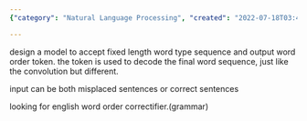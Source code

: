 ```yaml
---
{"category": "Natural Language Processing", "created": "2022-07-18T03:45:56.000Z", "date": "2022-07-18 03:45:56", "description": "This article discusses a model design for correcting sentence word order, using fixed length input sequences and outputting word order tokens for decoding final word sequences. The model can handle both misplaced sentences or correct ones, focusing on English grammar improvement.", "modified": "2022-08-18T16:24:07.333Z", "tags": ["NLP", "stub", "text corrector"], "title": "Sentence Word Order Corrector"}

---
```


design a model to accept fixed length word type sequence and output word order token. the token is used to decode the final word sequence, just like the convolution but different.

input can be both misplaced sentences or correct sentences

looking for english word order correctifier.(grammar)
